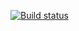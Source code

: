 [![Build status](https://ci.appveyor.com/api/projects/status/olchnt1vgc3a51nn?svg=true)](https://ci.appveyor.com/project/Alissa-1/carddelivery)